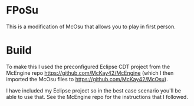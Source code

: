 # FPoSu

This is a modification of McOsu that allows you to play in first person.

# Build

To make this I used the preconfigured Eclipse CDT project from the McEngine repo https://github.com/McKay42/McEngine (which I then imported the McOsu files to https://github.com/McKay42/McOsu). 

I have included my Eclipse project so in the best case scenario you'll be able to use that. See the McEngine repo for the instructions that I followed.
